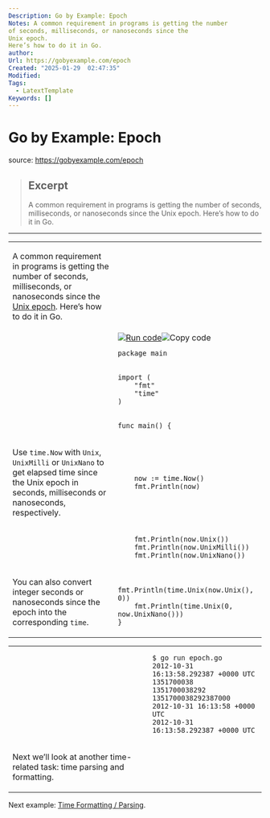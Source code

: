 ```yaml
---
Description: Go by Example: Epoch
Notes: A common requirement in programs is getting the number
of seconds, milliseconds, or nanoseconds since the
Unix epoch.
Here’s how to do it in Go.
author: 
Url: https://gobyexample.com/epoch
Created: "2025-01-29  02:47:35"
Modified: 
Tags:
  - LatextTemplate
Keywords: []
---
```


# Go by Example: Epoch

source: https://gobyexample.com/epoch

> ## Excerpt
> A common requirement in programs is getting the number
of seconds, milliseconds, or nanoseconds since the
Unix epoch.
Here’s how to do it in Go.

---
<table><tbody><tr><td><p>A common requirement in programs is getting the number of seconds, milliseconds, or nanoseconds since the <a href="https://en.wikipedia.org/wiki/Unix_time">Unix epoch</a>. Here’s how to do it in Go.</p></td><td></td></tr><tr><td></td><td><a href="https://go.dev/play/p/lRmD1EWHHPz"><img title="Run code" src="https://gobyexample.com/play.png"></a><img title="Copy code" src="https://gobyexample.com/clipboard.png"><pre><code><span><span><span>package</span> <span>main</span></span></span></code></pre></td></tr><tr><td></td><td><pre><code><span><span><span>import</span> <span>(</span>
</span></span><span><span>    <span>"fmt"</span>
</span></span><span><span>    <span>"time"</span>
</span></span><span><span><span>)</span></span></span></code></pre></td></tr><tr><td></td><td><pre><code><span><span><span>func</span> <span>main</span><span>()</span> <span>{</span></span></span></code></pre></td></tr><tr><td><p>Use <code>time.Now</code> with <code>Unix</code>, <code>UnixMilli</code> or <code>UnixNano</code> to get elapsed time since the Unix epoch in seconds, milliseconds or nanoseconds, respectively.</p></td><td><pre><code><span><span>    <span>now</span> <span>:=</span> <span>time</span><span>.</span><span>Now</span><span>()</span>
</span></span><span><span>    <span>fmt</span><span>.</span><span>Println</span><span>(</span><span>now</span><span>)</span></span></span></code></pre></td></tr><tr><td></td><td><pre><code><span><span>    <span>fmt</span><span>.</span><span>Println</span><span>(</span><span>now</span><span>.</span><span>Unix</span><span>())</span>
</span></span><span><span>    <span>fmt</span><span>.</span><span>Println</span><span>(</span><span>now</span><span>.</span><span>UnixMilli</span><span>())</span>
</span></span><span><span>    <span>fmt</span><span>.</span><span>Println</span><span>(</span><span>now</span><span>.</span><span>UnixNano</span><span>())</span></span></span></code></pre></td></tr><tr><td><p>You can also convert integer seconds or nanoseconds since the epoch into the corresponding <code>time</code>.</p></td><td><pre><code><span><span>    <span>fmt</span><span>.</span><span>Println</span><span>(</span><span>time</span><span>.</span><span>Unix</span><span>(</span><span>now</span><span>.</span><span>Unix</span><span>(),</span> <span>0</span><span>))</span>
</span></span><span><span>    <span>fmt</span><span>.</span><span>Println</span><span>(</span><span>time</span><span>.</span><span>Unix</span><span>(</span><span>0</span><span>,</span> <span>now</span><span>.</span><span>UnixNano</span><span>()))</span>
</span></span><span><span><span>}</span></span></span></code></pre></td></tr></tbody></table>

<table><tbody><tr><td></td><td><pre><code><span><span><span>$</span> go run epoch.go 
</span></span><span><span><span>2012-10-31 16:13:58.292387 +0000 UTC
</span></span></span><span><span><span>1351700038
</span></span></span><span><span><span>1351700038292
</span></span></span><span><span><span>1351700038292387000
</span></span></span><span><span><span>2012-10-31 16:13:58 +0000 UTC
</span></span></span><span><span><span>2012-10-31 16:13:58.292387 +0000 UTC</span></span></span></code></pre></td></tr><tr><td><p>Next we’ll look at another time-related task: time parsing and formatting.</p></td><td></td></tr></tbody></table>

Next example: [Time Formatting / Parsing](https://gobyexample.com/time-formatting-parsing).
